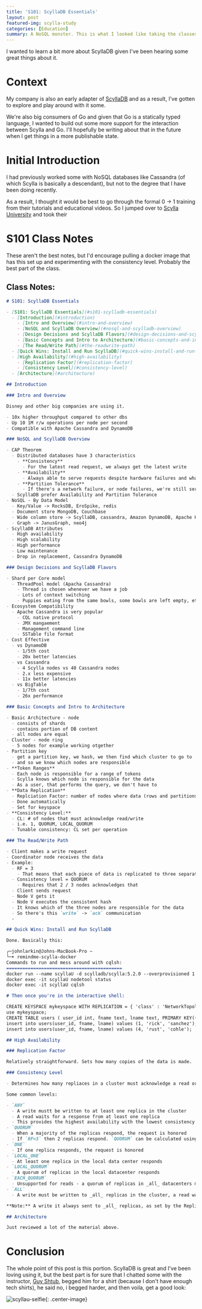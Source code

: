 ```yaml
---
title: 'S101: ScyllaDB Essentials'
layout: post
featured-img: scylla-study
categories: [Education]
summary: A NoSQL monster. This is what I looked like taking the classes.
---
```


I wanted to learn a bit more about ScyllaDB given I've been hearing some great things about it.

# Context

My company is also an early adapter of [ScyllaDB][scylla] and as a result, I've gotten to explore and play around with it some.

We're also big consumers of Go and given that Go is a statically typed language, I wanted to build out some more support for the interaction between Scylla and Go. I'll hopefully be writing about that in the future when I get things in a more publishable state.

# Initial Introduction

I had previously worked some with NoSQL databases like Cassandra (of which Scylla is basically a descendant), but not to the degree that I have been doing recently.

As a result, I thought it would be best to go through the formal 0 -> 1 training from their tutorials and educational videos. So I jumped over to [Scylla University][scyllau] and took their

# S101 Class Notes

These aren't the best notes, but I'd encourage pulling a docker image that has this set up and experimenting with the consistency level. Probably the best part of the class.

## Class Notes:

```markdown
# S101: ScyllaDB Essentials

- [S101: ScyllaDB Essentials](#s101-scylladb-essentials)
  - [Introduction](#introduction)
    - [Intro and Overview](#intro-and-overview)
    - [NoSQL and ScyllaDB Overview](#nosql-and-scylladb-overview)
    - [Design Decisions and ScyllaDB Flavors](#design-decisions-and-scylladb-flavors)
    - [Basic Concepts and Intro to Architecture](#basic-concepts-and-intro-to-architecture)
    - [The Read/Write Path](#the-readwrite-path)
  - [Quick Wins: Install and Run ScyllaDB](#quick-wins-install-and-run-scylladb)
  - [High Availability](#high-availability)
    - [Replication Factor](#replication-factor)
    - [Consistency Level](#consistency-level)
  - [Architecture](#architecture)

## Introduction

### Intro and Overview

Disney and other big companies are using it.

- 10x higher throughput compared to other dbs
- Up 10 1M r/w operations per node per second
- Compatible with Apache Cassandra and DynamoDB

### NoSQL and ScyllaDB Overview

- CAP Theorem
  - Distributed databases have 3 characteristics
    - **Consistency**
      - For the latest read request, we always get the latest write
    - **Availability**
      - Always able to serve requests despite hardware failures and whatever
    - **Partition Tolerance**
      - If there's a network failure, or node failures, we're still serving requests
  - ScyllaDB prefer Availability and Partition Tolerance
- NoSQL - By Data Model
  - Key/Value -> RocksDB, EroSpike, redis
  - Document store MongoDB, Couchbase
  - Wide column store -> ScyllaDB, cassandra, Amazon DynamoDB, Apache HBase
  - Graph -> JanusGraph, neo4j
- ScyllaDB Attributes
  - High availability
  - High scalability
  - High performance
  - Low maintenance
  - Drop in replacement, Cassandra DynamoDB

### Design Decisions and ScyllaDB Flavors

- Shard per Core model
  - ThreadPool model (Apacha Cassandra)
    - Thread is chosen whenever we have a job
    - Lots of context switching
    - Puppies eating from the same bowls, some bowls are left empty, etc
- Ecosystem Compatibility
  - Apache Cassandra is very popular
    - CQL native protocol
    - JMX mangaement
    - Management command line
    - SSTable file format
- Cost Effective
  - vs DynamoDB
    - 1/5th cost
    - 20x better latencies
  - vs Cassandra
    - 4 Scylla nodes vs 40 Cassandra nodes
    - 2.x less expensive
    - 11x better latencies
  - vs BigTable
    - 1/7th cost
    - 26x performance

### Basic Concepts and Intro to Architecture

- Basic Architecture - node
  - consists of shards
  - contains portion of DB content
  - all nodes are equal
- Cluster - node ring
  - 5 nodes for example working otgether
- Partition key
  - get a partition key, we hash, we then find which cluster to go to
  - and so we know which nodes are responsible
- **Token Ranges**
  - Each node is responsible for a range of tokens
  - Scylla knows which node is responsible for the data
  - As a user, that performs the query, we don't have to
- **Data Replication**
  - Replciation Factor: number of nodes where data (rows and partitions) are replicated
  - Done automatically
  - Set for keyspace
- **Consistency Level:**
  - CL: # of nodes that must acknowledge read/write
  - i.e. 1, QUORUM, LOCAL_QUORUM
  - Tunable consistency: CL set per operation

### The Read/Write Path

- Client makes a write request
- Coordinator node receives the data
- Example:
  - RF = 3
    - That means that each piece of data is replicated to three separate nodes
  - Consistency level = QUORUM
    - Requires that 2 / 3 nodes acknowledges that
  - Client sends request
  - Node V gets it
  - Node V executes the consistent hash
  - It knows which of the three nodes are responsible for the data
  - So there's this `write` -> `ack` communication
  -

## Quick Wins: Install and Run ScyllaDB

Done. Basically this:

╭─johnlarkin@Johns-MacBook-Pro ~
╰─➤ remindme-scylla-docker
Commands to run and mess around with cqlsh:
===========================================
docker run --name scyllaU -d scylladb/scylla:5.2.0 --overprovisioned 1 --smp 1
docker exec -it scyllaU nodetool status
docker exec -it scyllaU cqlsh

# Then once you're in the interactive shell:

CREATE KEYSPACE mykeyspace WITH REPLICATION = { 'class' : 'NetworkTopologyStrategy', 'replication_factor' : 1};
use mykeyspace;
CREATE TABLE users ( user_id int, fname text, lname text, PRIMARY KEY((user_id)));
insert into users(user_id, fname, lname) values (1, 'rick', 'sanchez');
insert into users(user_id, fname, lname) values (4, 'rust', 'cohle');

## High Availability

### Replication Factor

Relatively straightforward. Sets how many copies of the data is made.

### Consistency Level

- Determines how many repliaces in a cluster must acknowledge a read or write operqation before its considered successful

Some common levels:

- `ANY`
  - A write mustt be written to at least one replica in the cluster
  - A read waits for a response from at least one replica
  - This provides the highest availability with the lowest consistency
- `QUORUM`
  - When a majority of the replicas respond, the request is honored
  - If `RF=3` then 2 replicas respond. `QUORUM` can be calculated using the formula (`n/2 + 1`) where `n` is the Replication Factor.
- `ONE`
  - If one replica responds, the request is honored
- `LOCAL_ONE`
  - At least one replica in the local data center responds
- `LOCAL_QUORUM`
  - A quorum of replicas in the local datacenter responds
- `EACH_QUORUM`
  - Unsupported for reads - a quorum of replicas in _all_ datacenters must be written to
- `ALL`
  - A write must be written to _all_ replicas in the cluster, a read waits for a response from all replicas. Provides teh lowest availability with the highest consistency

**Note:** A write it always sent to _all_ replicas, as set by the Replication Factor.

## Architecture

Just reviewed a lot of the material above.
```

# Conclusion

The whole point of this post is this portion. ScyllaDB is great and I've been loving using it, but the best part is for sure that I chatted some with the instructor, [Guy Shtub](https://www.scylladb.com/author/guy/), begged him for a shirt (because I don't have enough tech shirts), he said no, i begged harder, and then voila, get a good look:

![scyllau-selfie](/images/scylla/scylla-selfie.png){: .center-image}

[comment]: <> (Bibliography)
[scylla]: https://www.scylladb.com/
[scyllau]: https://university.scylladb.com/
